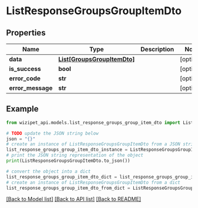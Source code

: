 # ListResponseGroupsGroupItemDto


## Properties

Name | Type | Description | Notes
------------ | ------------- | ------------- | -------------
**data** | [**List[GroupsGroupItemDto]**](GroupsGroupItemDto.md) |  | [optional] 
**is_success** | **bool** |  | [optional] 
**error_code** | **str** |  | [optional] 
**error_message** | **str** |  | [optional] 

## Example

```python
from wizipet_api.models.list_response_groups_group_item_dto import ListResponseGroupsGroupItemDto

# TODO update the JSON string below
json = "{}"
# create an instance of ListResponseGroupsGroupItemDto from a JSON string
list_response_groups_group_item_dto_instance = ListResponseGroupsGroupItemDto.from_json(json)
# print the JSON string representation of the object
print(ListResponseGroupsGroupItemDto.to_json())

# convert the object into a dict
list_response_groups_group_item_dto_dict = list_response_groups_group_item_dto_instance.to_dict()
# create an instance of ListResponseGroupsGroupItemDto from a dict
list_response_groups_group_item_dto_from_dict = ListResponseGroupsGroupItemDto.from_dict(list_response_groups_group_item_dto_dict)
```
[[Back to Model list]](../README.md#documentation-for-models) [[Back to API list]](../README.md#documentation-for-api-endpoints) [[Back to README]](../README.md)


